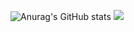 ![Anurag's GitHub stats](https://github-readme-stats.vercel.app/api?username=ca7vin&show_icons=true&theme=transparent)
![](https://github-readme-stats.vercel.app/api/top-langs/?username=ca7vin&theme=transparent&hide_langs_below=8)
